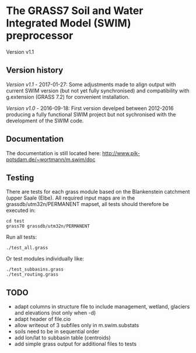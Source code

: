 # The GRASS7 Soil and Water Integrated Model (SWIM) preprocessor

Version v1.1

## Version history

*Version v1.1* - 2017-01-27:
Some adjustments made to align output with current SWIM version (but not yet fully synchronised) and compatibility with g.extension (GRASS 7.2) for convenient installation.

*Version v1.0* - 2016-09-18:
First version develped between 2012-2016 producing a fully functional SWIM project but not sychronised with the development of the SWIM code.


## Documentation

The documentation is still located here:
http://www.pik-potsdam.de/~wortmann/m.swim/doc


## Testing

There are tests for each grass module based on the Blankenstein catchment (upper Saale (Elbe). All required input maps are in the grassdb/utm32n/PERMANENT mapset, all tests should therefore be executed in:
```
cd test
grass70 grassdb/utm32n/PERMANENT
```
Run all tests:
```
./test_all.grass
```
Or test modules individually like:
```
./test_subbasins.grass
./test_routing.grass
```

## TODO
- adapt columns in structure file to include management, wetland, glaciers and elevations (not only when -d)
- adapt header of file.cio
- allow writeout of 3 subfiles only in m.swim.substats
- soils need to be in sequential order
- add lon/lat to subbasin table (centroids)
- add simple grass output for additional files to tests

